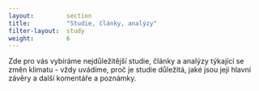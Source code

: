 ```yaml
---
layout:         section
title:          "Studie, články, analýzy"
filter-layout:  study
weight:         6
---
```


Zde pro vás vybíráme nejdůležitější studie, články a analýzy týkající se změn klimatu - vždy uvádíme, proč je studie důležitá, jaké jsou její hlavní závěry a další komentáře a poznámky.
